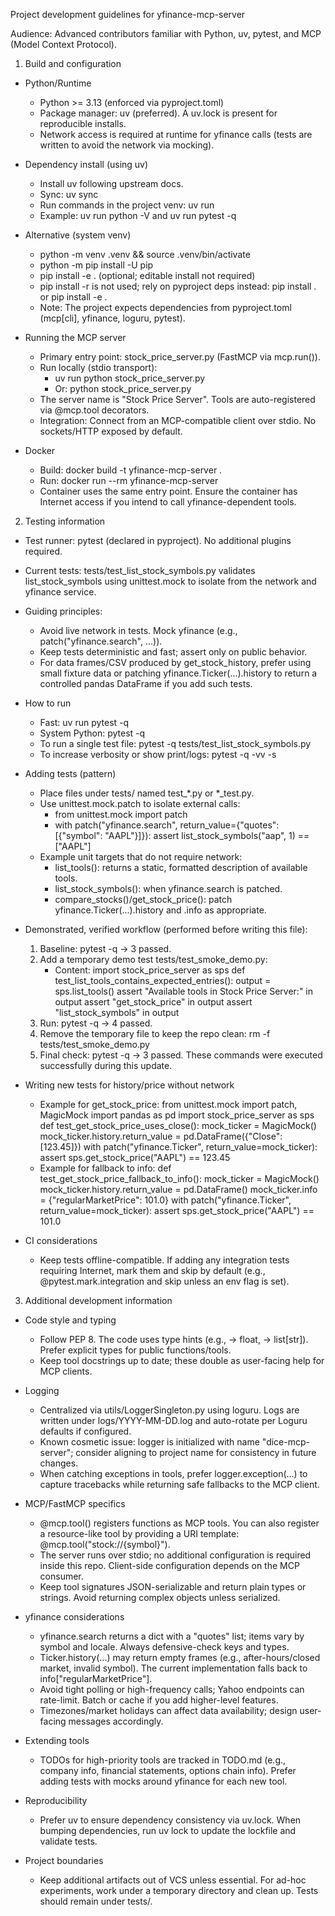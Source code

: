 Project development guidelines for yfinance-mcp-server

Audience: Advanced contributors familiar with Python, uv, pytest, and MCP (Model Context Protocol).

1) Build and configuration
- Python/Runtime
  - Python >= 3.13 (enforced via pyproject.toml)
  - Package manager: uv (preferred). A uv.lock is present for reproducible installs.
  - Network access is required at runtime for yfinance calls (tests are written to avoid the network via mocking).

- Dependency install (using uv)
  - Install uv following upstream docs.
  - Sync: uv sync
  - Run commands in the project venv: uv run <cmd>
  - Example: uv run python -V and uv run pytest -q

- Alternative (system venv)
  - python -m venv .venv && source .venv/bin/activate
  - python -m pip install -U pip
  - pip install -e .  (optional; editable install not required)
  - pip install -r <generated> is not used; rely on pyproject deps instead: pip install . or pip install -e .
  - Note: The project expects dependencies from pyproject.toml (mcp[cli], yfinance, loguru, pytest).

- Running the MCP server
  - Primary entry point: stock_price_server.py (FastMCP via mcp.run()).
  - Run locally (stdio transport):
    - uv run python stock_price_server.py
    - Or: python stock_price_server.py
  - The server name is "Stock Price Server". Tools are auto-registered via @mcp.tool decorators.
  - Integration: Connect from an MCP-compatible client over stdio. No sockets/HTTP exposed by default.

- Docker
  - Build: docker build -t yfinance-mcp-server .
  - Run: docker run --rm yfinance-mcp-server
  - Container uses the same entry point. Ensure the container has Internet access if you intend to call yfinance-dependent tools.

2) Testing information
- Test runner: pytest (declared in pyproject). No additional plugins required.
- Current tests: tests/test_list_stock_symbols.py validates list_stock_symbols using unittest.mock to isolate from the network and yfinance service.
- Guiding principles:
  - Avoid live network in tests. Mock yfinance (e.g., patch("yfinance.search", ...)).
  - Keep tests deterministic and fast; assert only on public behavior.
  - For data frames/CSV produced by get_stock_history, prefer using small fixture data or patching yfinance.Ticker(...).history to return a controlled pandas DataFrame if you add such tests.

- How to run
  - Fast: uv run pytest -q
  - System Python: pytest -q
  - To run a single test file: pytest -q tests/test_list_stock_symbols.py
  - To increase verbosity or show print/logs: pytest -q -vv -s

- Adding tests (pattern)
  - Place files under tests/ named test_*.py or *_test.py.
  - Use unittest.mock.patch to isolate external calls:
    - from unittest.mock import patch
    - with patch("yfinance.search", return_value={"quotes": [{"symbol": "AAPL"}]}):
        assert list_stock_symbols("aap", 1) == ["AAPL"]
  - Example unit targets that do not require network:
    - list_tools(): returns a static, formatted description of available tools.
    - list_stock_symbols(): when yfinance.search is patched.
    - compare_stocks()/get_stock_price(): patch yfinance.Ticker(...).history and .info as appropriate.

- Demonstrated, verified workflow (performed before writing this file):
  1) Baseline: pytest -q → 3 passed.
  2) Add a temporary demo test tests/test_smoke_demo.py:
     - Content:
       import stock_price_server as sps
       def test_list_tools_contains_expected_entries():
           output = sps.list_tools()
           assert "Available tools in Stock Price Server:" in output
           assert "get_stock_price" in output
           assert "list_stock_symbols" in output
  3) Run: pytest -q → 4 passed.
  4) Remove the temporary file to keep the repo clean: rm -f tests/test_smoke_demo.py
  5) Final check: pytest -q → 3 passed.
  These commands were executed successfully during this update.

- Writing new tests for history/price without network
  - Example for get_stock_price:
    from unittest.mock import patch, MagicMock
    import pandas as pd
    import stock_price_server as sps
    def test_get_stock_price_uses_close():
        mock_ticker = MagicMock()
        mock_ticker.history.return_value = pd.DataFrame({"Close": [123.45]})
        with patch("yfinance.Ticker", return_value=mock_ticker):
            assert sps.get_stock_price("AAPL") == 123.45
  - Example for fallback to info:
    def test_get_stock_price_fallback_to_info():
        mock_ticker = MagicMock()
        mock_ticker.history.return_value = pd.DataFrame()
        mock_ticker.info = {"regularMarketPrice": 101.0}
        with patch("yfinance.Ticker", return_value=mock_ticker):
            assert sps.get_stock_price("AAPL") == 101.0

- CI considerations
  - Keep tests offline-compatible. If adding any integration tests requiring Internet, mark them and skip by default (e.g., @pytest.mark.integration and skip unless an env flag is set).

3) Additional development information
- Code style and typing
  - Follow PEP 8. The code uses type hints (e.g., -> float, -> list[str]). Prefer explicit types for public functions/tools.
  - Keep tool docstrings up to date; these double as user-facing help for MCP clients.

- Logging
  - Centralized via utils/LoggerSingleton.py using loguru. Logs are written under logs/YYYY-MM-DD.log and auto-rotate per Loguru defaults if configured.
  - Known cosmetic issue: logger is initialized with name "dice-mcp-server"; consider aligning to project name for consistency in future changes.
  - When catching exceptions in tools, prefer logger.exception(...) to capture tracebacks while returning safe fallbacks to the MCP client.

- MCP/FastMCP specifics
  - @mcp.tool() registers functions as MCP tools. You can also register a resource-like tool by providing a URI template: @mcp.tool("stock://{symbol}").
  - The server runs over stdio; no additional configuration is required inside this repo. Client-side configuration depends on the MCP consumer.
  - Keep tool signatures JSON-serializable and return plain types or strings. Avoid returning complex objects unless serialized.

- yfinance considerations
  - yfinance.search returns a dict with a "quotes" list; items vary by symbol and locale. Always defensive-check keys and types.
  - Ticker.history(...) may return empty frames (e.g., after-hours/closed market, invalid symbol). The current implementation falls back to info["regularMarketPrice"].
  - Avoid tight polling or high-frequency calls; Yahoo endpoints can rate-limit. Batch or cache if you add higher-level features.
  - Timezones/market holidays can affect data availability; design user-facing messages accordingly.

- Extending tools
  - TODOs for high-priority tools are tracked in TODO.md (e.g., company info, financial statements, options chain info). Prefer adding tests with mocks around yfinance for each new tool.

- Reproducibility
  - Prefer uv to ensure dependency consistency via uv.lock. When bumping dependencies, run uv lock to update the lockfile and validate tests.

- Project boundaries
  - Keep additional artifacts out of VCS unless essential. For ad-hoc experiments, work under a temporary directory and clean up. Tests should remain under tests/.
